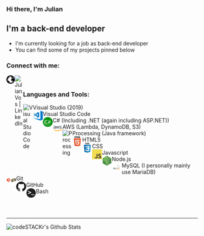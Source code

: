 ### Hi there, I'm Julian

## I'm a back-end developer
- I'm currently looking for a job as back-end developer
- You can find some of my projects pinned below

### Connect with me:

[<img align="left" alt="julianvos.nl" width="22px" src="https://raw.githubusercontent.com/iconic/open-iconic/master/svg/globe.svg" />][website]
[<img align="left" alt="Julian Vos | LinkedIn" width="22px" src="https://cdn.jsdelivr.net/npm/simple-icons@v3/icons/linkedin.svg" />][linkedin]

<br />

### Languages and Tools:

<img align="left" alt="Visual Studio Code" width="26px" src="https://visualstudio.microsoft.com/wp-content/uploads/2019/06/BrandVisualStudioWin2019-3.svg" /> Visual Studio (2019) <br />
<img align="left" alt="Visual Studio Code" width="26px" src="https://raw.githubusercontent.com/github/explore/80688e429a7d4ef2fca1e82350fe8e3517d3494d/topics/visual-studio-code/visual-studio-code.png" /> Visual Studio Code <br />
<img align="left" alt="C#" width="26px" src="https://raw.githubusercontent.com/github/explore/80688e429a7d4ef2fca1e82350fe8e3517d3494d/topics/csharp/csharp.png" /> C# (Including .NET (again including ASP.NET)) <br />
<img align="left" alt="AWS" width="26px" src="https://raw.githubusercontent.com/github/explore/fbceb94436312b6dacde68d122a5b9c7d11f9524/topics/aws/aws.png" /> AWS (Lambda, DynamoDB, S3) <br />
<img align="left" alt="Processing" width="26px" src="https://avatars0.githubusercontent.com/u/1617169?s=200&v=4" /> Processing (Java framework) <br />
<img align="left" alt="HTML5" width="26px" src="https://raw.githubusercontent.com/github/explore/80688e429a7d4ef2fca1e82350fe8e3517d3494d/topics/html/html.png" /> HTML5 <br />
<img align="left" alt="CSS3" width="26px" src="https://raw.githubusercontent.com/github/explore/80688e429a7d4ef2fca1e82350fe8e3517d3494d/topics/css/css.png" /> CSS <br />
<img align="left" alt="JavaScript" width="26px" src="https://raw.githubusercontent.com/github/explore/80688e429a7d4ef2fca1e82350fe8e3517d3494d/topics/javascript/javascript.png" /> Javascript <br />
<img align="left" alt="Node.js" width="26px" src="https://raw.githubusercontent.com/github/explore/80688e429a7d4ef2fca1e82350fe8e3517d3494d/topics/nodejs/nodejs.png" /> Node.js <br />
<img align="left" alt="MySQL" width="26px" src="https://raw.githubusercontent.com/github/explore/80688e429a7d4ef2fca1e82350fe8e3517d3494d/topics/mysql/mysql.png" /> MySQL (I personally mainly use MariaDB) <br />
<img align="left" alt="Git" width="26px" src="https://raw.githubusercontent.com/github/explore/80688e429a7d4ef2fca1e82350fe8e3517d3494d/topics/git/git.png" /> Git <br />
<img align="left" alt="GitHub" width="26px" src="https://raw.githubusercontent.com/github/explore/78df643247d429f6cc873026c0622819ad797942/topics/github/github.png" /> GitHub <br />
<img align="left" alt="Terminal" width="26px" src="https://raw.githubusercontent.com/github/explore/80688e429a7d4ef2fca1e82350fe8e3517d3494d/topics/terminal/terminal.png" /> Bash

<br />
<br />

---

<img align="left" alt="codeSTACKr's Github Stats" src="https://github-readme-stats.vercel.app/api?username=Ghoelian&show_icons=true&hide_border=true" />

[website]: https://julianvos.nl
[linkedin]: https://www.linkedin.com/in/julian-vos-b09783150/
